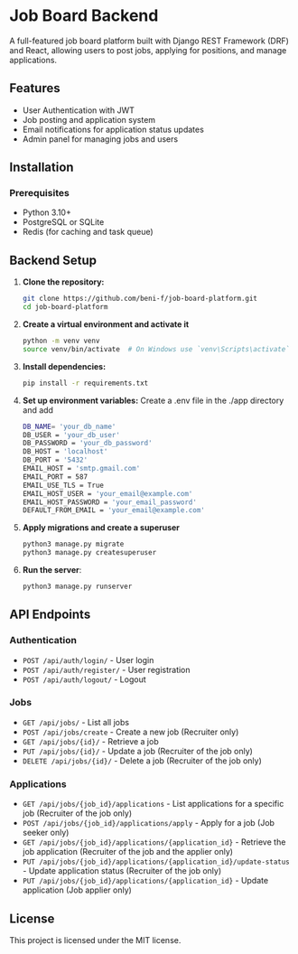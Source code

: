 # Job Board Backend

A full-featured job board platform built with Django REST Framework (DRF) and React, allowing users to post jobs, applying for positions, and manage applications.

## Features
- User Authentication with JWT
- Job posting and application system
- Email notifications for application status updates
- Admin panel for managing jobs and users

## Installation
### Prerequisites
- Python 3.10+
- PostgreSQL or SQLite
- Redis (for caching and task queue)

## Backend Setup
1. **Clone the repository:**
    ```sh
    git clone https://github.com/beni-f/job-board-platform.git
    cd job-board-platform
    ```
2. **Create a virtual environment and activate it**
    ```sh
    python -m venv venv
    source venv/bin/activate  # On Windows use `venv\Scripts\activate`
    ```
3. **Install dependencies:**
    ```sh
    pip install -r requirements.txt
    ```
4. **Set up environment variables:** Create a .env file in the ./app directory and add
    ```sh
    DB_NAME= 'your_db_name'
    DB_USER = 'your_db_user'
    DB_PASSWORD = 'your_db_password'
    DB_HOST = 'localhost'
    DB_PORT = '5432'
    EMAIL_HOST = 'smtp.gmail.com'
    EMAIL_PORT = 587
    EMAIL_USE_TLS = True
    EMAIL_HOST_USER = 'your_email@example.com'
    EMAIL_HOST_PASSWORD = 'your_email_password'
    DEFAULT_FROM_EMAIL = 'your_email@example.com'
    ```
5. **Apply migrations and create a superuser**
    ```sh
    python3 manage.py migrate
    python3 manage.py createsuperuser
    ```
6. **Run the server**:
    ```sh
    python3 manage.py runserver
    ```

## API Endpoints
### Authentication
- `POST /api/auth/login/` - User login
- `POST /api/auth/register/` - User registration
- `POST /api/auth/logout/` - Logout

### Jobs
- `GET /api/jobs/` - List all jobs
- `POST /api/jobs/create` - Create a new job (Recruiter only)
- `GET /api/jobs/{id}/` - Retrieve a job
- `PUT /api/jobs/{id}/` - Update a job (Recruiter of the job only)
- `DELETE /api/jobs/{id}/` - Delete a job (Recruiter of the job only)

### Applications
- `GET /api/jobs/{job_id}/applications` - List applications for a specific job (Recruiter of the job only)
- `POST /api/jobs/{job_id}/applications/apply` - Apply for a job (Job seeker only)
- `GET /api/jobs/{job_id}/applications/{application_id}` - Retrieve the job application (Recruiter of the job and the applier only)
- `PUT /api/jobs/{job_id}/applications/{application_id}/update-status` - Update application status (Recruiter of the job only)
- `PUT /api/jobs/{job_id}/applications/{application_id}` - Update application (Job applier only)

## License
This project is licensed under the MIT license.